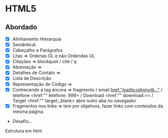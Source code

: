 # HTML5

## Abordado
  - [X] Alinhamento Hierarquia
  - [X] Semântica\
  - [X] Cabeçalho e Parágrafos
  - [X] Litas => Ordenas OL e não Ordendas UL
  - [X] Citações => blockquot / cite / q
  - [X] Abreviação => <abbr>
  - [X] Detalhes de Contato => <address>
  - [X] Lista de Descrição
  - [X] Representação de Código => <!--<code> / <pre>--> 
  - [X] Conhecendo a tag âncora => fragmento / email <href:"mailto:johnny@..."> / telefone <href:"" telefone: 999> / Download <href:"" download:>< / Target <href:"" target:_blank> abre outro aba no navegador
  - [x] Fragmentos nos links => tem por objetivos, fazer links com conteúdos da mesma página.
  
  - Desafio...
  
  Estrutura em html


